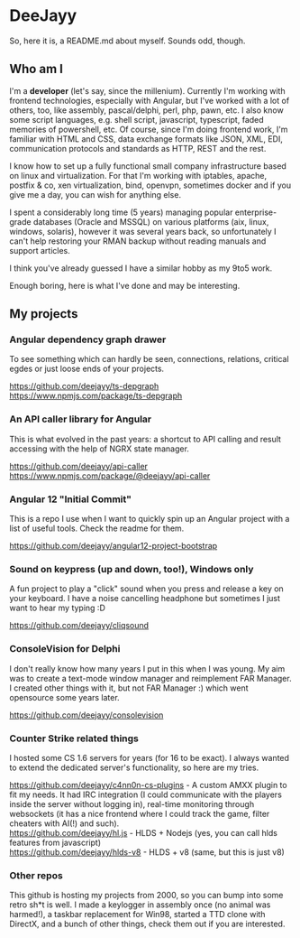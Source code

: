 # DeeJayy

So, here it is, a README.md about myself. Sounds odd, though.

## Who am I

I'm a **developer** (let's say, since the millenium). Currently I'm working with frontend technologies, especially with Angular, but I've worked with a lot of others, too, like assembly, pascal/delphi, perl, php, pawn, etc. I also know some script languages, e.g. shell script, javascript, typescript, faded memories of powershell, etc. Of course, since I'm doing frontend work, I'm familiar with HTML and CSS, data exchange formats like JSON, XML, EDI, communication protocols and standards as HTTP, REST and the rest.

I know how to set up a fully functional small company infrastructure based on linux and virtualization. For that I'm working with iptables, apache, postfix & co, xen virtualization, bind, openvpn, sometimes docker and if you give me a day, you can wish for anything else.

I spent a considerably long time (5 years) managing popular enterprise-grade databases (Oracle and MSSQL) on various platforms (aix, linux, windows, solaris), however it was several years back, so unfortunately I can't help restoring your RMAN backup without reading manuals and support articles.

I think you've already guessed I have a similar hobby as my 9to5 work.

Enough boring, here is what I've done and may be interesting.

## My projects

### Angular dependency graph drawer

To see something which can hardly be seen, connections, relations, critical egdes or just loose ends of your projects.

https://github.com/deejayy/ts-depgraph  
https://www.npmjs.com/package/ts-depgraph

### An API caller library for Angular

This is what evolved in the past years: a shortcut to API calling and result accessing with the help of NGRX state manager.

https://github.com/deejayy/api-caller  
https://www.npmjs.com/package/@deejayy/api-caller

### Angular 12 "Initial Commit"

This is a repo I use when I want to quickly spin up an Angular project with a list of useful tools. Check the readme for them.

https://github.com/deejayy/angular12-project-bootstrap

### Sound on keypress (up and down, too!), Windows only

A fun project to play a "click" sound when you press and release a key on your keyboard. I have a noise cancelling headphone but sometimes I just want to hear my typing :D

https://github.com/deejayy/cliqsound

### ConsoleVision for Delphi

I don't really know how many years I put in this when I was young. My aim was to create a text-mode window manager and reimplement FAR Manager. I created other things with it, but not FAR Manager :) which went opensource some years later.

https://github.com/deejayy/consolevision

### Counter Strike related things

I hosted some CS 1.6 servers for years (for 16 to be exact). I always wanted to extend the dedicated server's functionality, so here are my tries.

https://github.com/deejayy/c4nn0n-cs-plugins - A custom AMXX plugin to fit my needs. It had IRC integration (I could communicate with the players inside the server without logging in), real-time monitoring through websockets (it has a nice frontend where I could track the game, filter cheaters with AI(!) and such).  
https://github.com/deejayy/hl.js - HLDS + Nodejs (yes, you can call hlds features from javascript)  
https://github.com/deejayy/hlds-v8 - HLDS + v8 (same, but this is just v8)  

### Other repos

This github is hosting my projects from 2000, so you can bump into some retro sh\*t is well. I made a keylogger in assembly once (no animal was harmed!), a taskbar replacement for Win98, started a TTD clone with DirectX, and a bunch of other things, check them out if you are interested.
